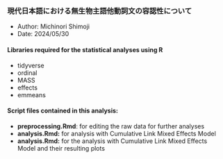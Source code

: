### 現代日本語における無生物主語他動詞文の容認性について

-   Author: Michinori Shimoji
-   Date: 2024/05/30

#### Libraries required for the statistical analyses using R

-   tidyverse
-   ordinal
-  MASS
-  effects
-  emmeans

#### Script files contained in this analysis:

-   **preprocessing.Rmd**: for editing the raw data for further analyses
-   **analysis.Rmd:** for analysis with Cumulative Link Mixed Effects Model
-   **analysis.Rmd:** for the analysis with Cumulative Link Mixed Effects Model and their resulting plots
